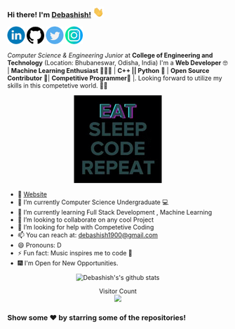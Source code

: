 ### Hi there!  I'm [Debashish!](https://github.com/Debashish-hub) <img src="https://raw.githubusercontent.com/ABSphreak/ABSphreak/master/gifs/Hi.gif" width="25px">

<a href="https://www.linkedin.com/in/debashish-kumar-sahoo-784948193/"><img src="https://github.com/Debashish-hub/Debashish-hub/blob/main/logos/linkedin.png" width="40" /></a>
<a href="https://github.com/debashish-hub"><img src="https://github.com/Debashish-hub/Debashish-hub/blob/main/logos/github-logo.png" width="40" /></a>
<a href="https://twitter.com/imdebashish_10"><img src="https://github.com/Debashish-hub/Debashish-hub/blob/main/logos/twitter.png" width="40" /></a>
<a href="https://www.instagram.com/debashish10_/"><img src="https://github.com/Debashish-hub/Debashish-hub/blob/main/logos/instagram.png" width="40" /></a>


_Computer Science & Engineering Junior_ at <b>College of Engineering and Technology</b> (Location: Bhubaneswar, Odisha, India) I'm a <b> Web Developer</b>  🤓 | <b>Machine Learning Enthusiast</b> 👨🏻‍💻 | <b>C++ || Python</b> 🐍 | <b>Open Source Contributor</b> 📝| <b>Competitive Programmer</b>🤠 |. Looking forward to utilize my skills in this competetive world. 🧑🏻

<p align="center">
  <img src="https://github.com/Debashish-hub/Debashish-hub/blob/main/logos/ezgif.com-gif-maker%20(2).gif" alt="animated" />
</p>


- 🚩 [Website](https://debashish-hub.github.io/DebashishKumarSahoo/)
- 🔭 I’m currently Computer Science Undergraduate 💻
- 🌱 I’m currently learning Full Stack Development , Machine Learning
- 👯 I’m looking to collaborate on any cool Project
- 🤔 I’m looking for help with Competetive Coding 
- 📫 You can reach at: debashish1900@gmail.com 
- 😄 Pronouns: D
- ⚡ Fun fact: Music inspires me to code 🧑
- 🎆 I'm Open for New Opportunities.



<p href="https://github.com/debashish-hub " align='center'>
 <img align="center" src="https://github-readme-stats.vercel.app/api?username=debashish-hub&show_icons=true&theme=radical&line_height=27" alt="Debashish's's github stats"/>
</p>
<!-- <p href="https://github.com/debashish-hub" align='center'>
  <img align="center" src="https://github-readme-stats.vercel.app/api/top-langs/?username=debashish-hub&theme=radical&hide_langs_below=1" />
</p> -->



<p align="center"> 
   Visitor Count
 <br/>
  <img src="https://profile-counter.glitch.me/debashish-hub/count.svg" />
</p>

### Show some ❤️ by starring some of the repositories!
